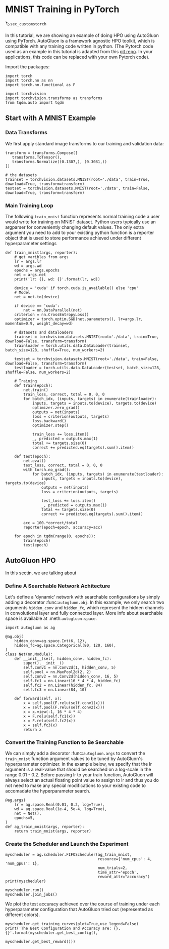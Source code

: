 # MNIST Training in PyTorch
:label:`sec_customstorch`

In this tutorial, we are showing an example of doing HPO using AutoGluon using PyTorch.
AutoGluon is a framework agnostic HPO toolkit, which is compatible with
any training code written in python. (The Pytorch code used as an example in this tutorial is adapted from this [git repo](https://github.com/kuangliu/pytorch-cifar). In your applications, this code can be replaced with your own Pytorch code).

Import the packages:

```{.python .input}
import torch
import torch.nn as nn
import torch.nn.functional as F

import torchvision
import torchvision.transforms as transforms
from tqdm.auto import tqdm
```

## Start with A MNIST Example

### Data Transforms

We first apply standard image transforms to our training and validation data:

```{.python .input}
transform = transforms.Compose([
   transforms.ToTensor(),
   transforms.Normalize((0.1307,), (0.3081,))
])

# the datasets
trainset = torchvision.datasets.MNIST(root='./data', train=True, download=True, transform=transform)
testset = torchvision.datasets.MNIST(root='./data', train=False, download=True, transform=transform)
```

### Main Training Loop

The following `train_mnist` function represents normal training code a user would write for
training on MNIST dataset. Python users typically use an argparser for conveniently
changing default values. The only extra argument you need to add to your existing python function is a reporter object that is used to store performance achieved under different hyperparameter settings

```{.python .input}
def train_mnist(args, reporter):
    # get varibles from args
    lr = args.lr
    wd = args.wd
    epochs = args.epochs
    net = args.net
    print('lr: {}, wd: {}'.format(lr, wd))

    device = 'cuda' if torch.cuda.is_available() else 'cpu'
    # Model
    net = net.to(device)

    if device == 'cuda':
        net = nn.DataParallel(net)
    criterion = nn.CrossEntropyLoss()
    optimizer = torch.optim.SGD(net.parameters(), lr=args.lr, momentum=0.9, weight_decay=wd)

    # datasets and dataloaders
    trainset = torchvision.datasets.MNIST(root='./data', train=True, download=False, transform=transform)
    trainloader = torch.utils.data.DataLoader(trainset, batch_size=128, shuffle=True, num_workers=2)

    testset = torchvision.datasets.MNIST(root='./data', train=False, download=False, transform=transform)
    testloader = torch.utils.data.DataLoader(testset, batch_size=128, shuffle=False, num_workers=2)

    # Training
    def train(epoch):
        net.train()
        train_loss, correct, total = 0, 0, 0
        for batch_idx, (inputs, targets) in enumerate(trainloader):
            inputs, targets = inputs.to(device), targets.to(device)
            optimizer.zero_grad()
            outputs = net(inputs)
            loss = criterion(outputs, targets)
            loss.backward()
            optimizer.step()

            train_loss += loss.item()
            _, predicted = outputs.max(1)
            total += targets.size(0)
            correct += predicted.eq(targets).sum().item()

    def test(epoch):
        net.eval()
        test_loss, correct, total = 0, 0, 0
        with torch.no_grad():
            for batch_idx, (inputs, targets) in enumerate(testloader):
                inputs, targets = inputs.to(device), targets.to(device)
                outputs = net(inputs)
                loss = criterion(outputs, targets)

                test_loss += loss.item()
                _, predicted = outputs.max(1)
                total += targets.size(0)
                correct += predicted.eq(targets).sum().item()

        acc = 100.*correct/total
        reporter(epoch=epoch, accuracy=acc)

    for epoch in tqdm(range(0, epochs)):
        train(epoch)
        test(epoch)
```
## AutoGluon HPO

In this sectin, we are talking about

### Define A Searchable Network Achitecture

Let's define a 'dynamic' network with searchable 
configurations by simply adding a decorator :func:`autogluon.obj`.
In this example, we only search two arguments `hidden_conv` and
`hidden_fc`, which represent the hidden channels in convolutional
layer and fully connected layer. More info about searchable space
is available at :meth:`autogluon.space`.

```{.python .input}
import autogluon as ag

@ag.obj(
    hidden_conv=ag.space.Int(6, 12),
    hidden_fc=ag.space.Categorical(80, 120, 160),
)
class Net(nn.Module):
    def __init__(self, hidden_conv, hidden_fc):
        super().__init__()
        self.conv1 = nn.Conv2d(1, hidden_conv, 5)
        self.pool = nn.MaxPool2d(2, 2)
        self.conv2 = nn.Conv2d(hidden_conv, 16, 5)
        self.fc1 = nn.Linear(16 * 4 * 4, hidden_fc)
        self.fc2 = nn.Linear(hidden_fc, 84)
        self.fc3 = nn.Linear(84, 10)

    def forward(self, x):
        x = self.pool(F.relu(self.conv1(x)))
        x = self.pool(F.relu(self.conv2(x)))
        x = x.view(-1, 16 * 4 * 4)
        x = F.relu(self.fc1(x))
        x = F.relu(self.fc2(x))
        x = self.fc3(x)
        return x
```

### Convert the Training Function to Be Searchable

We can simply add a decorator :func:`autogluon.args` to convert the `train_mnist` function argument values to be tuned by AutoGluon's hyperparameter optimizer. In the example below, we specify that the lr argument is a real-value that should be searched on a log-scale in the range 0.01 - 0.2. Before passing lr to your train function, AutoGluon will always select an actual floating point value to assign to lr and thus you do not need to make any special modifications to your existing code to accomadate the hyperparameter search.

```{.python .input}
@ag.args(
    lr = ag.space.Real(0.01, 0.2, log=True),
    wd = ag.space.Real(1e-4, 5e-4, log=True),
    net = Net(),
    epochs=5,
)
def ag_train_mnist(args, reporter):
    return train_mnist(args, reporter)
```



### Create the Scheduler and Launch the Experiment

```{.python .input}
myscheduler = ag.scheduler.FIFOScheduler(ag_train_mnist,
                                         resource={'num_cpus': 4, 'num_gpus': 1},
                                         num_trials=2,
                                         time_attr='epoch',
                                         reward_attr="accuracy")
print(myscheduler)

```

```{.python .input}
myscheduler.run()
myscheduler.join_jobs()
```

We plot the test accuracy achieved over the course of training under each hyperparameter configuration that AutoGluon tried out (represented as different colors).

```{.python .input}
myscheduler.get_training_curves(plot=True,use_legend=False)
print('The Best Configuration and Accuracy are: {}, {}'.format(myscheduler.get_best_config(),
                                                               myscheduler.get_best_reward()))
```
